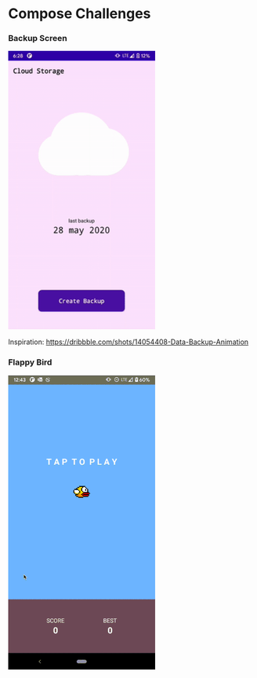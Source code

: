 # Compose Challenges


### Backup Screen

<img src="assets/backup-animation.gif" width=300px/>

Inspiration: https://dribbble.com/shots/14054408-Data-Backup-Animation

### Flappy Bird


<img src="assets/flappy-animation.gif" width=300px/>
